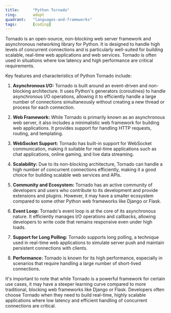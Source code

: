 ```yaml
---
title:      "Python Tornado"
ring:       adopt
quadrant:   "languages-and-frameworks"
tags:       [coding]
---
```


Tornado is an open-source, non-blocking web server framework and asynchronous networking library for Python. It is designed to handle high levels of concurrent connections and is particularly well-suited for building scalable, real-time web applications and web services. Tornado is often used in situations where low latency and high performance are critical requirements.

Key features and characteristics of Python Tornado include:

1. **Asynchronous I/O:** Tornado is built around an event-driven and non-blocking architecture. It uses Python's generators (coroutines) to handle asynchronous I/O operations, allowing it to efficiently handle a large number of connections simultaneously without creating a new thread or process for each connection.

2. **Web Framework:** While Tornado is primarily known as an asynchronous web server, it also includes a minimalistic web framework for building web applications. It provides support for handling HTTP requests, routing, and templating.

3. **WebSocket Support:** Tornado has built-in support for WebSocket communication, making it suitable for real-time applications such as chat applications, online gaming, and live data streaming.

4. **Scalability:** Due to its non-blocking architecture, Tornado can handle a high number of concurrent connections efficiently, making it a good choice for building scalable web services and APIs.

5. **Community and Ecosystem:** Tornado has an active community of developers and users who contribute to its development and provide extensions and plugins. However, it may have a smaller ecosystem compared to some other Python web frameworks like Django or Flask.

6. **Event Loop:** Tornado's event loop is at the core of its asynchronous nature. It efficiently manages I/O operations and callbacks, allowing developers to write code that remains responsive even under high loads.

7. **Support for Long Polling:** Tornado supports long polling, a technique used in real-time web applications to simulate server push and maintain persistent connections with clients.

8. **Performance:** Tornado is known for its high performance, especially in scenarios that require handling a large number of short-lived connections.

It's important to note that while Tornado is a powerful framework for certain use cases, it may have a steeper learning curve compared to more traditional, blocking web frameworks like Django or Flask. Developers often choose Tornado when they need to build real-time, highly scalable applications where low latency and efficient handling of concurrent connections are critical.
